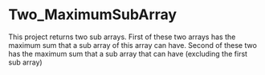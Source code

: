 # Two_MaximumSubArray
This project returns two sub arrays.
First of these two arrays has the maximum sum that a sub array of this array can have.
Second of these two has the maximum sum that a sub array that can have (excluding the first sub array)
